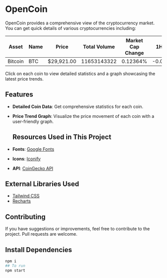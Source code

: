 # OpenCoin

OpenCoin provides a comprehensive view of the cryptocurrency market. You can get quick details of various cryptocurrencies including:

| Asset  | Name    | Price      | Total Volume | Market Cap Change | 1H    | 24H   | 7D    |
|--------|---------|------------|--------------|-------------------|-------|-------|-------|
| Bitcoin| BTC     | $29,921.00 | 11653143322  | 0.12364%          | -0.05 | -0.54 | 10.96 |

Click on each coin to view detailed statistics and a graph showcasing the latest price trends.

## Features

- **Detailed Coin Data**: Get comprehensive statistics for each coin.
- **Price Trend Graph**: Visualize the price movement of each coin with a user-friendly graph.

  
  ## Resources Used in This Project

- **Fonts**: [Google Fonts](https://fonts.google.com/)
- **Icons**: [Iconify](https://iconify.design/)
- **API**: [CoinGecko API](https://www.coingecko.com/en/api)

## External Libraries Used

- [Tailwind CSS](https://tailwindcss.com/)
- [Recharts](https://recharts.org/)


## Contributing

If you have suggestions or improvements, feel free to contribute to the project. Pull requests are welcome.

## Install Dependencies

```bash
npm i
## To run 
npm start
